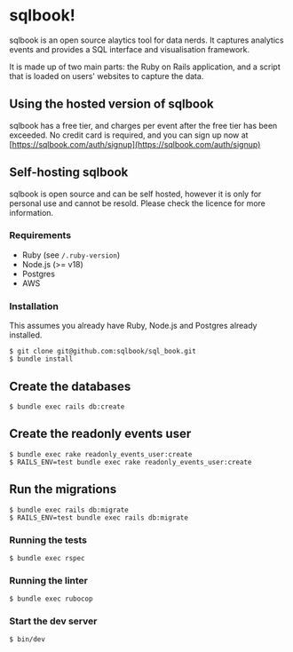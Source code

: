 # sqlbook!

sqlbook is an open source alaytics tool for data nerds. It captures analytics events and provides a SQL interface and visualisation framework.

It is made up of two main parts: the Ruby on Rails application, and a script that is loaded on users' websites to capture the data.

## Using the hosted version of sqlbook

sqlbook has a free tier, and charges per event after the free tier has been exceeded. No credit card is required, and you can sign up now at [https://sqlbook.com/auth/signup](https://sqlbook.com/auth/signup)


## Self-hosting sqlbook

sqlbook is open source and can be self hosted, however it is only for personal use and cannot be resold. Please check the licence for more information.

### Requirements

- Ruby (see `/.ruby-version`)
- Node.js (>= v18)
- Postgres
- AWS

### Installation

This assumes you already have Ruby, Node.js and Postgres already installed.

```
$ git clone git@github.com:sqlbook/sql_book.git
$ bundle install
```

## Create the databases
```
$ bundle exec rails db:create
```

## Create the readonly events user
```
$ bundle exec rake readonly_events_user:create
$ RAILS_ENV=test bundle exec rake readonly_events_user:create
```

## Run the migrations
```
$ bundle exec rails db:migrate
$ RAILS_ENV=test bundle exec rails db:migrate
```

### Running the tests

```
$ bundle exec rspec
```

### Running the linter

```
$ bundle exec rubocop
```

### Start the dev server

```
$ bin/dev
```
